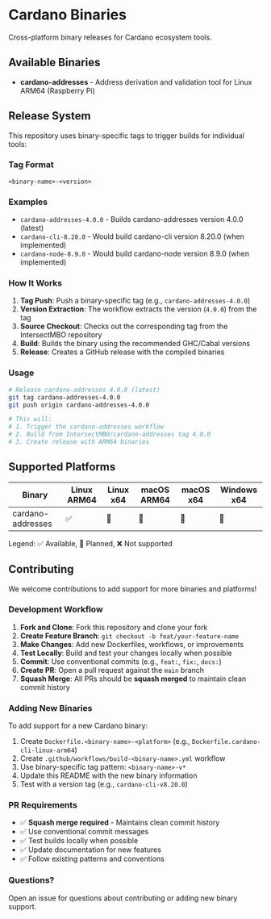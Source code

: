 # Cardano Binaries

Cross-platform binary releases for Cardano ecosystem tools.

## Available Binaries

- **cardano-addresses** - Address derivation and validation tool for Linux ARM64 (Raspberry Pi)

## Release System

This repository uses binary-specific tags to trigger builds for individual tools:

### Tag Format
```
<binary-name>-<version>
```

### Examples
- `cardano-addresses-4.0.0` - Builds cardano-addresses version 4.0.0 (latest)
- `cardano-cli-8.20.0` - Would build cardano-cli version 8.20.0 (when implemented)
- `cardano-node-8.9.0` - Would build cardano-node version 8.9.0 (when implemented)

### How It Works
1. **Tag Push**: Push a binary-specific tag (e.g., `cardano-addresses-4.0.0`)
2. **Version Extraction**: The workflow extracts the version (`4.0.0`) from the tag
3. **Source Checkout**: Checks out the corresponding tag from the IntersectMBO repository
4. **Build**: Builds the binary using the recommended GHC/Cabal versions
5. **Release**: Creates a GitHub release with the compiled binaries

### Usage
```bash
# Release cardano-addresses 4.0.0 (latest)
git tag cardano-addresses-4.0.0
git push origin cardano-addresses-4.0.0

# This will:
# 1. Trigger the cardano-addresses workflow
# 2. Build from IntersectMBO/cardano-addresses tag 4.0.0
# 3. Create release with ARM64 binaries
```

## Supported Platforms

| Binary | Linux ARM64 | Linux x64 | macOS ARM64 | macOS x64 | Windows x64 |
|--------|-------------|-----------|-------------|-----------|-------------|
| cardano-addresses | ✅ | 🚧 | 🚧 | 🚧 | 🚧 |

Legend: ✅ Available, 🚧 Planned, ❌ Not supported

## Contributing

We welcome contributions to add support for more binaries and platforms!

### Development Workflow

1. **Fork and Clone**: Fork this repository and clone your fork
2. **Create Feature Branch**: `git checkout -b feat/your-feature-name`
3. **Make Changes**: Add new Dockerfiles, workflows, or improvements
4. **Test Locally**: Build and test your changes locally when possible
5. **Commit**: Use conventional commits (e.g., `feat:`, `fix:`, `docs:`)
6. **Create PR**: Open a pull request against the `main` branch
7. **Squash Merge**: All PRs should be **squash merged** to maintain clean commit history

### Adding New Binaries

To add support for a new Cardano binary:

1. Create `Dockerfile.<binary-name>-<platform>` (e.g., `Dockerfile.cardano-cli-linux-arm64`)
2. Create `.github/workflows/build-<binary-name>.yml` workflow
3. Use binary-specific tag pattern: `<binary-name>-v*`
4. Update this README with the new binary information
5. Test with a version tag (e.g., `cardano-cli-v8.20.0`)

### PR Requirements

- ✅ **Squash merge required** - Maintains clean commit history
- ✅ Use conventional commit messages
- ✅ Test builds locally when possible  
- ✅ Update documentation for new features
- ✅ Follow existing patterns and conventions

### Questions?

Open an issue for questions about contributing or adding new binary support.
